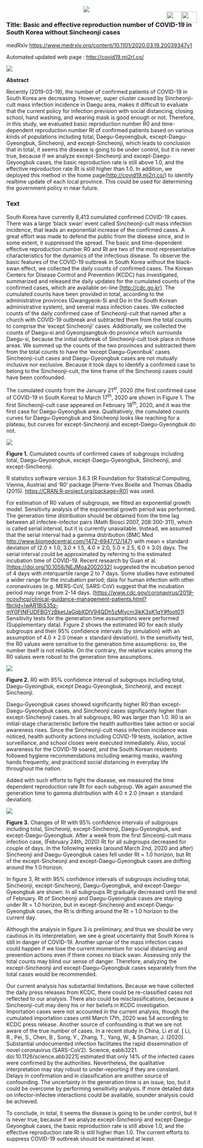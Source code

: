 <div style="width:40px;height:30px;float:right;">
    <p align="right"><a href="https://github.com/mi2rl/COVID-19_Rt/blob/master/README.md"><img src='./imgs/america.png' width="40" height="30"></a></p>
</div>
<div style="width:40px;height:30px;float:right;">
    <p align="right"><a href="https://github.com/mi2rl/COVID-19_Rt/blob/master/README_kr.md"><img src='./imgs/korea.png' width="40" height="30"></a></p></div>



<center><img src="./imgs/MI2RL_logo_mask.png"></center>



### Title: Basic and effective reproduction number of COVID-19 in South Korea without Sincheonji cases



medRxiv https://www.medrxiv.org/content/10.1101/2020.03.19.20039347v1



Automated updated web page : http://covid19.mi2rl.co/



<img src="./imgs/siteimage.jpg" />

<b>Abstract</b>

Recently (2019-03-19), the number of confirmed patients of COVID-19 in South Korea are decreasing. However, super cluster caused by Sincheonji-cult mass infection incidence in Daegu area, makes it difficult to evaluate that the current policy for infection prevision with social distancing, closing school, hand washing, and wearing mask is good enough or not. Therefore, in this study, we evaluated basic reproduction number R0 and time-dependent reproduction number Rt of confirmed patients based on various kinds of populations including total, Daegu-Geyoengbuk, except-Daegu-Gyeongbuk, Sincheonji, and except-Sincheonji, which leads to conclusion that in total, it seems the disease is going to be under control, but it is never true, because if we analyze except-Sincheonji and except-Daegu-Geyongbuk cases, the basic reproduction rate is still above 1.0, and the effective reproduction rate Rt is still higher than 1.0. In addition, we deployed this method in the home page(http://covid19.mi2rl.co/) to identify realtime update of each local province. This could be used for determining the government policy in near future. 



### Text

South Korea have currently 8,413 cumulated confirmed COVID-19 cases. There was a large ‘black swan’ event called Sincheonji-cult mass infection incidence, that leads an exponential increase of the confirmed cases. A great effort was made to defend the public from the disease since, and in some extent, it suppressed the spread. The basic and time-dependent effective reproduction number R0 and Rt are two of the most representative characteristics for the dynamics of the infectious disease. To observe the basic features of the COVID-19 outbreak in South Korea without the black-swan effect, we collected the daily counts of confirmed cases. The Korean Centers for Disease Control and Prevention (KCDC) has investigated, summarized and released the daily updates for the cumulated counts of the confirmed cases, which are available on-line [http://cdc.go.kr]. The cumulated counts have been provided in total, according to the administrative provinces (Gwangyeok-Si and Do in the South  Korean administrative system), and several mass infection cases. We collected counts of the daily confirmed case of Sincheonji-cult that named after a church with COVID-19 outbreak and subtracted them from the total counts to comprise the ‘except Sincheonji’ cases. Additionally, we collected the counts of Daegu-si and Gyeongsangbuk-do province which surrounds Daegu-si, because the initial outbreak of Sincheonji-cult took place in those areas. We summed up the counts of the two provinces and subtracted them from the total counts to have the ‘except Daegu-Gyeonbuk’ cases. Sincheonji-cult cases and Daegu-Gyeongbuk cases are not mutually inclusive nor exclusive. Because it took days to identify a confirmed case to belong to the Sincheonji-cult, the time frame of the Sincheonji cases could have been confounded. 

The cumulated counts from the January 21<sup>st</sup>, 2020 (the first confirmed case of COVID-19 in South Korea) to March 17<sup>th</sup>, 2020 are shown in Figure 1. The first Sincheonji-cult case appeared on February 18<sup>th</sup>, 2020, and it was the first case for Daegu-Gyeongbuk area. Qualitatively, the cumulated counts curves for Daegu-Gyeongbuk and Sincheonji looks like reaching for a plateau, but curves for except-Sincheonji and except-Daegu-Gyeongbuk do not.

<img src="./imgs/figure1.png">

<b>Figure 1.</b> Cumulated counts of confirmed cases of subgroups including total, Daegu-Geyoengbuk, except-Daegu-Gyeongbuk, Sincheonji, and except-Sincheonji. 

R statistics software version 3.6.3 (R Foundation for Statistical Computing, Vienna, Austria) and ‘R0’ package [Pierre-Yves Boelle and Thomas Obadia (2015). https://CRAN.R-project.org/package=R0] was used. 

For estimation of R0 values of subgroups, we fitted an exponential growth model. Sensitivity analysis of the exponential growth period was performed. The generation time distribution should be obtained from the time lag between all infectee-infector pairs (Math Biosci 2007, 208:300-311), which is called serial interval, but it is currently unavailable. Instead, we assumed that the serial interval had a gamma distribution [BMC Med http://www.biomedcentral.com/1472-6947/12/147) with mean ± standard deviation of (2.0 ± 1.0, 3.0 ± 1.5, 4.0 ± 2.0, 5.0 ± 2.5, 6.0 ± 3.0) days. The serial interval could be approximated by referring to the estimated incubation time of COVID-19. Recent research by Guan et al. [https://doi.org/10.1056/NEJMoa2002032] suggested the incubation period of 4 days with interquartile range 2 to 7 days. Some studies have estimated a wider range for the incubation period; data for human infection with other coronaviruses (e.g. MERS-CoV, SARS-CoV) suggest that the incubation period may range from 2-14 days. (https://www.cdc.gov/coronavirus/2019-ncov/hcp/clinical-guidance-management-patients.html?fbclid=IwAR1BiS35z-mY0FtNFUDFBGYzBketJaGqbXDlV94QDh5zMIycm3ikK3sK1qY#foot01) Sensitivity tests for the generation time assumptions were performed (Supplementary data). Figure 2 shows the estimated R0 for each study subgroups and their 95% confidence intervals (by simulation) with an assumption of 4.0 ± 2.0 (mean ± standard deviation). In the sensitivity test, the R0 values were sensitive to the generation time assumptions: so, the number itself is not reliable. On the contrary, the relative scales among the R0 values were robust to the generation time assumptions. 

<img src="./imgs/figure2.png">

**Figure 2.** R0 with 95% confidence interval of subgroups including total, Daegu-Gyeongbuk, except Deagu-Gyeongbuk, Sincheonji, and except Sincheonji. 

Daegu-Gyeongbuk cases showed significantly higher R0 than except-Daegu-Gyeongbuk cases, and Sincheonji cases significantly higher than except-Sincheonji cases. In all subgroups, R0 was larger than 1.0. R0 is an initial-stage characteristic before the health authorities take action or social awareness rises. Since the Sincheonji-cult mass infection incidence was noticed, health authority actions including COVID-19 tests, isolation, active surveillance, and school closes were executed immediately. Also, social awareness for the COVID-19 soared, and the South Korean residents followed hygiene recommendations including wearing masks, washing hands frequently, and practiced social distancing in everyday life throughout the nation. 

Added with such efforts to fight the disease, we measured the time dependent reproduction rate Rt for each subgroup. We again assumed the generation time to gamma distribution with 4.0 ± 2.0 (mean ± standard deviation). 



<img src="./imgs/figure3.png">

**Figure 3.** Changes of Rt with 95% confidence intervals of subgroups including total, Sincheonji, except-Sincheonji, Daegu-Gyeongbuk, and except-Daegu-Gyeongbuk. After a week from the first Sinceonji-cult mass infection case, (February 24th, 2020) Rt for all subgroups decreased for couple of days. In the following weeks (around March 2nd, 2020 and after) Sincheonji and Daegu-Gyeongbuk cases fell under Rt = 1.0 horizon, but Rt of the except-Sincheonji and except-Daegu-Gyeongbuk cases are drifting around the 1.0 horizon. 

In figure 3, Rt with 95% confidence intervals of subgroups including total, Sincheonji, except-Sincheonji, Daegu-Gyeongbuk, and except-Daegu-Gyeongbuk are shown. In all subgroups Rt gradually decreased until the end of February. Rt of Sincheonji and Daegu-Gyeongbuk cases are staying under Rt = 1.0 horizon, but in except-Sincheonji and except-Daegu-Gyeongbuk cases, the Rt is drifting around the Rt = 1.0 horizon to the current day. 

Although the analysis in figure 3 is preliminary, and thus we should be very cautious in its interpretation, we see a great uncertainty that South Korea is still in danger of COVID-19. Another uproar of the mass infection cases could happen if we lose the current momentum for social distancing and prevention actions even if there comes no black swan. Assessing only the total counts may blind our sense of danger. Therefore, analyzing the except-Sincheonji and except-Daegu-Gyeongbuk cases separately from the total cases would be recommended. 

Our current analysis has substantial limitations. Because we have collected the daily press releases from KCDC, there could be re-classified cases not reflected to our analysis. There also could be misclassifications, because a Sincheonji-cult may deny his or her beliefs in KCDC investigation. Importation cases were not accounted in the current analysis, though the cumulated importation cases until March 17th, 2020 was 54 according to KCDC press release. Another source of confounding is that we are not aware of the true number of cases. In a recent study in China, Li *et al.* [ Li, R., Pei, S., Chen, B., Song, Y., Zhang, T., Yang, W., & Shaman, J. (2020). Substantial undocumented infection facilitates the rapid dissemination of novel coronavirus (SARS-CoV2). Science, eabb3221. doi:10.1126/science.abb3221] estimated that only 14% of the infected cases were confirmed by the authorities. Nevertheless, the qualitative interpretation may stay robust to under-reporting if they are constant. Delays in confirmation and in classification are another source of confounding. The uncertainty in the generation time is an issue, too, but it could be overcome by performing sensitivity analysis. If more detailed data on infector-infectee interactions could be available, sounder analysis could be achieved. 

To conclude, in total, it seems the disease is going to be under control, but it is never true, because if we analyze except-Sincheonji and except-Daegu-Geyongbuk cases, the basic reproduction rate is still above 1.0, and the effective reproduction rate Rt is still higher than 1.0. The current efforts to suppress COVID-19 outbreak should be maintained at least. 